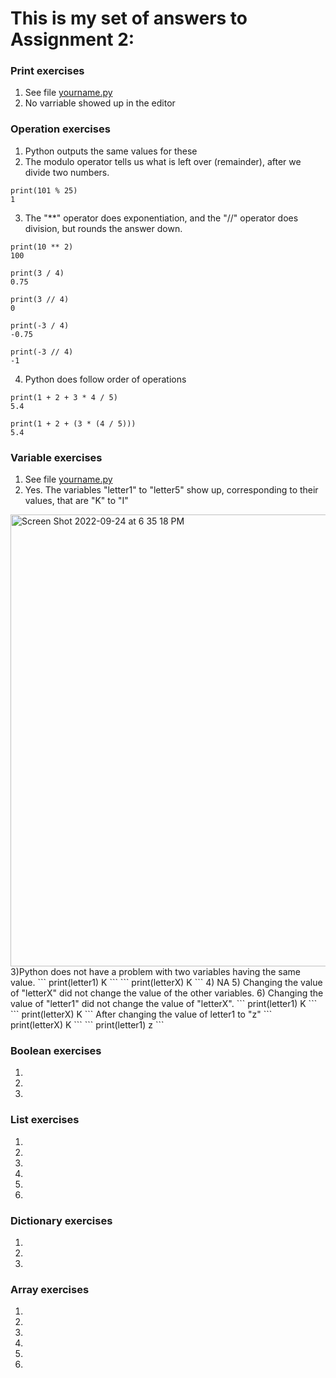 # This is my set of answers to Assignment 2:

### Print exercises
1) See file [yourname.py](https://github.com/kp272/Computer-Programming-for-Psychology/blob/main/Assignment2/yourname.py)
2) No varriable showed up in the editor

### Operation exercises
1) Python outputs the same values for these
2) The modulo operator tells us what is left over (remainder), after we divide two numbers. 
```
print(101 % 25)
1
```
3) The "**" operator does exponentiation, and the "//" operator does division, but rounds the answer down.
```
print(10 ** 2)
100
```
```
print(3 / 4)
0.75
```
```
print(3 // 4)
0
```
```
print(-3 / 4)
-0.75
```
```
print(-3 // 4)
-1
```
4) Python does follow order of operations
```
print(1 + 2 + 3 * 4 / 5)
5.4
```
```
print(1 + 2 + (3 * (4 / 5)))
5.4
```

### Variable exercises
1) See file [yourname.py](https://github.com/kp272/Computer-Programming-for-Psychology/blob/main/Assignment2/yourname.py)
2) Yes. The variables "letter1" to "letter5" show up, corresponding to their values, that are "K" to "I"
<img width="723" alt="Screen Shot 2022-09-24 at 6 35 18 PM" src="https://user-images.githubusercontent.com/113375408/192123404-67985566-dd95-4bab-9cac-3c44f95e9304.png">
3)Python does not have a problem with two variables having the same value.
```
print(letter1)
K
```
```
print(letterX)
K
```
4) NA
5) Changing the value of "letterX" did not change the value of the other variables. 
6) Changing the value of "letter1" did not change the value of "letterX".
```
print(letter1)
K
```
```
print(letterX)
K
```
After changing the value of letter1 to "z"
```
print(letterX)
K
```
```
print(letter1)
z
```

### Boolean exercises
1)
2)
3)

### List exercises
1)
2)
3)
4) 
5) 
6)

### Dictionary exercises
1)
2)
3)

### Array exercises
1)
2)
3)
4) 
5) 
6)
